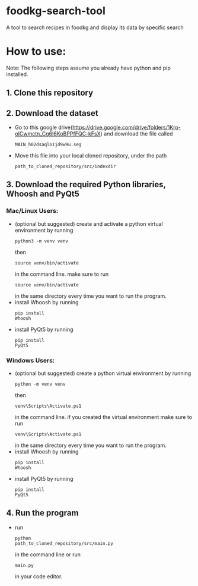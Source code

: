 # foodkg-search-tool
A tool to search recipes in foodkg and display its data by specific search

# How to use:
Note: The following steps assume you already have python and pip installed.

## 1. Clone this repository

## 2. Download the dataset
- Go to this google drive(https://drive.google.com/drive/folders/1Kro-oICwmctn_Cg6I6KoBPPfFQC-kFsX) and download the file called <pre><code>MAIN_h02dsaqlo1jd9w9u.seg</code></pre>
- Move this file into your local cloned repository, under the path <pre><code>path_to_cloned_repository/src/indexdir</code></pre>

## 3. Download the required Python libraries, Whoosh and PyQt5

### Mac/Linux Users:
- (optional but suggested) create and activate a python virtual environment by running <pre><code>python3 -m venv venv</code></pre> then <pre><code>source venv/bin/activate</code></pre> in the command line. make sure to run <pre><code>source venv/bin/activate</code></pre> in the same directory every time you want to run the program.
- install Whoosh by running <pre><code>pip install Whoosh</code></pre>
- install PyQt5 by running <pre><code>pip install PyQt5</code></pre>

### Windows Users:
- (optional but suggested) create a python virtual environment by running <pre><code>python -m venv venv</code></pre> then <pre><code>venv\Scripts\Activate.ps1</code></pre> in the command line. if you created the virtual environment make sure to run <pre><code>venv\Scripts\Activate.ps1</code></pre> in the same directory every time you want to run the program. 
- install Whoosh by running <pre><code>pip install Whoosh</code></pre>
- install PyQt5 by running <pre><code>pip install PyQt5</code></pre>

## 4. Run the program
- run <pre><code>python path_to_cloned_repository/src/main.py</code></pre> in the command line or run <pre><code>main.py</code></pre> in your code editor.


